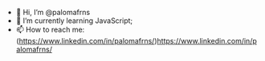 - 👋 Hi, I’m @palomafrns
- 🌱 I’m currently learning JavaScript;
- 📫 How to reach me: (https://www.linkedin.com/in/palomafrns/)https://www.linkedin.com/in/palomafrns/
